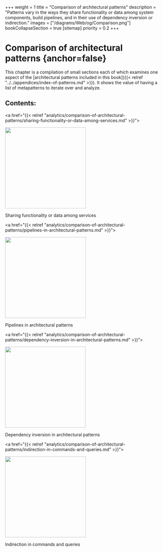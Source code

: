 +++
weight = 1
title = "Comparison of architectural patterns"
description = "Patterns vary in the ways they share functionality or data among system components, build pipelines, and in their use of dependency inversion or indirection."
images = ["/diagrams/Web/og/Comparison.png"]
bookCollapseSection = true
[sitemap]
  priority = 0.2
+++

# Comparison of architectural patterns {anchor=false}

This chapter is a compilation of small sections each of which examines one aspect of the [architectural patterns included in this book]({{< relref "../../appendices/index-of-patterns.md" >}})\. It shows the value of having a list of metapatterns to iterate over and analyze\.

## Contents:

<nav class="grid3">

<a href="{{< relref "analytics/comparison-of-architectural-patterns/sharing-functionality-or-data-among-services.md" >}}">

<picture>

<source srcset="/diagrams/Web/Sharing.svg" media="(prefers-color-scheme: light)"/>

<source srcset="/diagrams/Web/Sharing.dark.svg" media="(prefers-color-scheme: dark)"/>

<img src="/diagrams/Web/Sharing.png" alt="" loading="lazy" width="263" height="263"/>

</picture>

Sharing functionality or data among services

</a>

<a href="{{< relref "analytics/comparison-of-architectural-patterns/pipelines-in-architectural-patterns.md" >}}">

<picture>

<source srcset="/diagrams/Web/Pipelineliness.svg" media="(prefers-color-scheme: light)"/>

<source srcset="/diagrams/Web/Pipelineliness.dark.svg" media="(prefers-color-scheme: dark)"/>

<img src="/diagrams/Web/Pipelineliness.png" alt="" loading="lazy" width="263" height="263"/>

</picture>

Pipelines in architectural patterns

</a>

<a href="{{< relref "analytics/comparison-of-architectural-patterns/dependency-inversion-in-architectural-patterns.md" >}}">

<picture>

<source srcset="/diagrams/Web/DI.svg" media="(prefers-color-scheme: light)"/>

<source srcset="/diagrams/Web/DI.dark.svg" media="(prefers-color-scheme: dark)"/>

<img src="/diagrams/Web/DI.png" alt="" loading="lazy" width="262" height="263"/>

</picture>

Dependency inversion in architectural patterns

</a>

<a href="{{< relref "analytics/comparison-of-architectural-patterns/indirection-in-commands-and-queries.md" >}}">

<picture>

<source srcset="/diagrams/Web/Indirection.svg" media="(prefers-color-scheme: light)"/>

<source srcset="/diagrams/Web/Indirection.dark.svg" media="(prefers-color-scheme: dark)"/>

<img src="/diagrams/Web/Indirection.png" alt="" loading="lazy" width="263" height="263"/>

</picture>

Indirection in commands and queries

</a>

</nav>